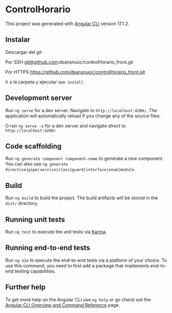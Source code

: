 # ControlHorario

This project was generated with [Angular CLI](https://github.com/angular/angular-cli) version 17.1.2.

## Instalar

Descargar del git

Por SSH
git@github.com:dsansnuoc/controlHorario_front.git

Por HTTPS
https://github.com/dsansnuoc/controlHorario_front.git

Ir a la carpeta y ejecutar `npm install`

## Development server

Run `ng serve` for a dev server. Navigate to `http://localhost:4200/`. The application will automatically reload if you change any of the source files.

O run `ng serve -o` for a dev server and navigate direct to `http://localhost:4200/`


## Code scaffolding

Run `ng generate component component-name` to generate a new component. You can also use `ng generate directive|pipe|service|class|guard|interface|enum|module`.

## Build

Run `ng build` to build the project. The build artifacts will be stored in the `dist/` directory.

## Running unit tests

Run `ng test` to execute the unit tests via [Karma](https://karma-runner.github.io).

## Running end-to-end tests

Run `ng e2e` to execute the end-to-end tests via a platform of your choice. To use this command, you need to first add a package that implements end-to-end testing capabilities.

## Further help

To get more help on the Angular CLI use `ng help` or go check out the [Angular CLI Overview and Command Reference](https://angular.io/cli) page.
